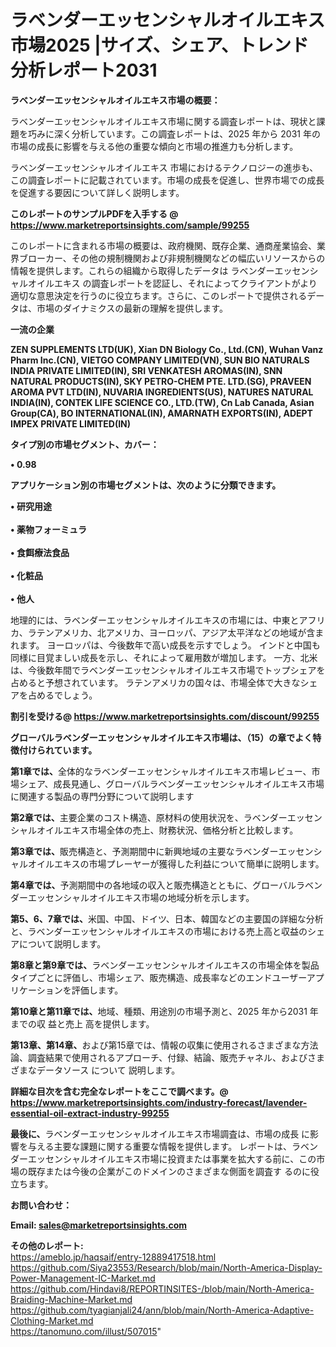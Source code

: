 # ラベンダーエッセンシャルオイルエキス市場2025 |サイズ、シェア、トレンド分析レポート2031

<strong><b>ラベンダーエッセンシャルオイルエキス市場の概要：</b></strong>

ラベンダーエッセンシャルオイルエキス市場に関する調査レポートは、現状と課題を巧みに深く分析しています。この調査レポートは、2025 年から 2031 年の市場の成長に影響を与える他の重要な傾向と市場の推進力も分析します。

ラベンダーエッセンシャルオイルエキス 市場におけるテクノロジーの進歩も、この調査レポートに記載されています。市場の成長を促進し、世界市場での成長を促進する要因について詳しく説明します。

<strong>このレポートのサンプルPDFを入手する @ <a href=https://www.marketreportsinsights.com/sample/99255>https://www.marketreportsinsights.com/sample/99255</a></strong>

このレポートに含まれる市場の概要は、政府機関、既存企業、通商産業協会、業界ブローカー、その他の規制機関および非規制機関などの幅広いリソースからの情報を提供します。これらの組織から取得したデータは ラベンダーエッセンシャルオイルエキス の調査レポートを認証し、それによってクライアントがより適切な意思決定を行うのに役立ちます。さらに、このレポートで提供されるデータは、市場のダイナミクスの最新の理解を提供します。

<strong>一流の企業</strong>

<strong><b>ZEN SUPPLEMENTS LTD(UK), Xian DN Biology Co., Ltd.(CN), Wuhan Vanz Pharm Inc.(CN), VIETGO COMPANY LIMITED(VN), SUN BIO NATURALS INDIA PRIVATE LIMITED(IN), SRI VENKATESH AROMAS(IN), SNN NATURAL PRODUCTS(IN), SKY PETRO-CHEM PTE. LTD.(SG), PRAVEEN AROMA PVT LTD(IN), NUVARIA INGREDIENTS(US), NATURES NATURAL INDIA(IN), CONTEK LIFE SCIENCE CO., LTD.(TW), Cn Lab Canada, Asian Group(CA), BO INTERNATIONAL(IN), AMARNATH EXPORTS(IN), ADEPT IMPEX PRIVATE LIMITED(IN)</b></strong>

<strong><b>タイプ別の市場セグメント、カバー：</b></strong>

<strong>• 0.98</strong>

<strong><b>アプリケーション別の市場セグメントは、次のように分類できます。</b></strong>

<strong>• 研究用途<br><br>• 薬物フォーミュラ<br><br>• 食餌療法食品<br><br>• 化粧品<br><br>• 他人</strong>

 地理的には、ラベンダーエッセンシャルオイルエキスの市場には、中東とアフリカ、ラテンアメリカ、北アメリカ、ヨーロッパ、アジア太平洋などの地域が含まれます。 ヨーロッパは、今後数年で高い成長を示すでしょう。 インドと中国も同様に目覚ましい成長を示し、それによって雇用数が増加します。 一方、北米は、今後数年間でラベンダーエッセンシャルオイルエキス市場でトップシェアを占めると予想されています。 ラテンアメリカの国々は、市場全体で大きなシェアを占めるでしょう。

<strong>割引を受ける@ <a href=https://www.marketreportsinsights.com/discount/99255>https://www.marketreportsinsights.com/discount/99255</a></strong>

<strong><b>グローバルラベンダーエッセンシャルオイルエキス市場は、（15）の章でよく特徴付けられています。</b></strong>

<strong><b>第</b></strong><strong><b>1章では、</b></strong>全体的なラベンダーエッセンシャルオイルエキス市場レビュー、市場シェア、成長見通し、グローバルラベンダーエッセンシャルオイルエキス市場に関連する製品の専門分野について説明します

<strong><b>第2章では、</b></strong>主要企業のコスト構造、原材料の使用状況を、ラベンダーエッセンシャルオイルエキス市場全体の売上、財務状況、価格分析と比較します。

<strong><b>第3章では、</b></strong>販売構造と、予測期間中に新興地域の主要なラベンダーエッセンシャルオイルエキスの市場プレーヤーが獲得した利益について簡単に説明します。

<strong><b>第4章では、</b></strong>予測期間中の各地域の収入と販売構造とともに、グローバルラベンダーエッセンシャルオイルエキス市場の地域分析を示します。

<strong><b>第5、6、7章では、</b></strong>米国、中国、ドイツ、日本、韓国などの主要国の詳細な分析と、ラベンダーエッセンシャルオイルエキスの市場における売上高と収益のシェアについて説明します。

<strong><b>第8章と第9章では、</b></strong>ラベンダーエッセンシャルオイルエキスの市場全体を製品タイプごとに評価し、市場シェア、販売構造、成長率などのエンドユーザーアプリケーションを評価します。

<strong><b>第10章と第11章では、</b></strong>地域、種類、用途別の市場予測と、2025 年から2031 年までの収 益と売上 高を提供します。

<strong><b>第13章、第14章、</b></strong>および第15章では、情報の収集に使用されるさまざまな方法論、調査結果で使用されるアプローチ、付録、結論、販売チャネル、およびさまざまなデータソース について 説明します。

<strong>詳細な目次を含む完全なレポートをここで調べます。@ <a href=https://www.marketreportsinsights.com/industry-forecast/lavender-essential-oil-extract-industry-99255>https://www.marketreportsinsights.com/industry-forecast/lavender-essential-oil-extract-industry-99255</a></strong>

<strong><b>最後に、</b></strong>ラベンダーエッセンシャルオイルエキス市場調査は、市場の成長 に影響を</a>与える主要な課題に関する重要な情報を提供します。 レポートは、ラベンダーエッセンシャルオイルエキス市場に投資または事業を拡大する前に、この市場の既存または今後の企業がこのドメインのさまざまな側面を調査す るのに役 立ちます。

<strong><b>お問い合わせ：</b></strong>

<strong>Email: </strong><a href=mailto:sales@marketreportsinsights.com><strong>sales@marketreportsinsights.com</strong></a>

<strong>その他のレポート:</strong>
<br>
<a href=https://ameblo.jp/haqsaif/entry-12889417518.html>https://ameblo.jp/haqsaif/entry-12889417518.html</a>
<br>
<a href=https://github.com/Siya23553/Research/blob/main/North-America-Display-Power-Management-IC-Market.md>https://github.com/Siya23553/Research/blob/main/North-America-Display-Power-Management-IC-Market.md</a>
<br>
<a href=https://github.com/Hindavi8/REPORTINSITES-/blob/main/North-America-Braiding-Machine-Market.md>https://github.com/Hindavi8/REPORTINSITES-/blob/main/North-America-Braiding-Machine-Market.md</a>
<br>
<a href=https://github.com/tyagianjali24/ann/blob/main/North-America-Adaptive-Clothing-Market.md>https://github.com/tyagianjali24/ann/blob/main/North-America-Adaptive-Clothing-Market.md</a>
<br>
<a href=https://tanomuno.com/illust/507015>https://tanomuno.com/illust/507015</a>"
